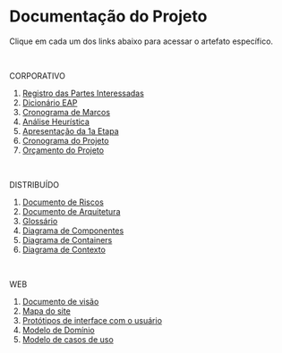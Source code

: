 # Documentação do Projeto

Clique em cada um dos links abaixo para acessar o artefato específico.

<br>

CORPORATIVO
1. [Registro das Partes Interessadas](registro-das-partes-interessadas.pdf)
2. [Dicionário EAP](eap-dicionario.pdf)
3. [Cronograma de Marcos](cronograma-de-marcos-eap.png)
4. [Análise Heurística](analise-heuristica.pdf)
5. [Apresentação da 1a Etapa](apresentacao-1-etapa.pdf)
6. [Cronograma do Projeto](cronograma.pdf)
7. [Orçamento do Projeto](orçamento.pdf)

<br>

DISTRIBUÍDO
1. [Documento de Riscos](docs-distribuido/documento-de-riscos.md)
2. [Documento de Arquitetura](docs-distribuido/DocumentoArquitetura.md)
3. [Glossário](docs-distribuido/glossario.md)
4. [Diagrama de Componentes](diagramas/diagrama-de-componentes.svg)
5. [Diagrama de Containers](diagramas/diagrama-de-containers.svg)
6. [Diagrama de Contexto](diagramas/diagrama-de-contexto.svg)

<br>

WEB

1. [Documento de visão](visao/doc-visao.md)
2. [Mapa do site](mapa-site/mapa-site.md)
3. [Protótipos de interface com o usuário](prototipos/prototipos.md)
4. [Modelo de Domínio](dominio/dominio.md)
5. [Modelo de casos de uso](cdu/cdu.md)
